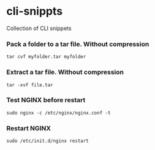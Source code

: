 # cli-snippts
Collection of CLI snippets


### Pack a folder to a tar file. Without compression
`tar cvf myfolder.tar myfolder`


### Extract a tar file. Without compression
`tar -xvf file.tar`

### Test NGINX before restart
`sudo nginx -c /etc/nginx/nginx.conf -t`

### Restart NGINX
`sudo /etc/init.d/nginx restart`
